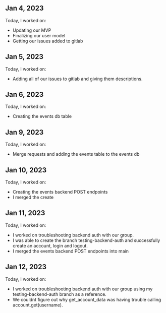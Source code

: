 ## Jan 4, 2023

Today, I worked on:

* Updating our MVP
* Finalizing our user model
* Getting our issues added to gitlab


## Jan 5, 2023

Today, I worked on:

* Adding all of our issues to gitlab and giving them descriptions.


## Jan 6, 2023

Today, I worked on:

* Creating the events db table


## Jan 9, 2023

Today, I worked on:

* Merge requests and adding the events table to the events db


## Jan 10, 2023

Today, I worked on:

* Creating the events backend POST endpoints
* I merged the create

## Jan 11, 2023

Today, I worked on:

* I worked on troubleshooting backend auth with our group.
* I was able to create the branch testing-backend-auth and successfully create an account, login and logout.
* I merged the events backend POST endpoints into main

## Jan 12, 2023

Today, I worked on:

* I worked on troubleshooting backend auth with our group using my testing-backend-auth branch as a reference.
* We couldnt figure out why get_account_data was having trouble calling account.get(username).
